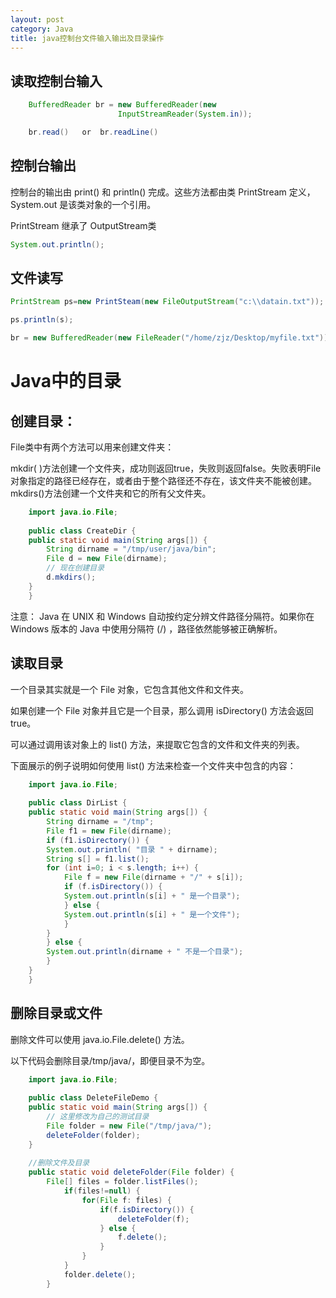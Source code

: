 ```yaml
---
layout: post
category: Java
title: java控制台文件输入输出及目录操作
---
```


## 读取控制台输入
```java
    BufferedReader br = new BufferedReader(new 
                        InputStreamReader(System.in));

    br.read()   or  br.readLine()
```

## 控制台输出

控制台的输出由 print() 和 println() 完成。这些方法都由类 PrintStream 定义，System.out 是该类对象的一个引用。

PrintStream 继承了 OutputStream类

```java
System.out.println();
```

## 文件读写
```java
PrintStream ps=new PrintSteam(new FileOutputStream("c:\\datain.txt"));

ps.println(s);

br = new BufferedReader(new FileReader("/home/zjz/Desktop/myfile.txt"));  
```

# Java中的目录
## 创建目录：
File类中有两个方法可以用来创建文件夹：

mkdir( )方法创建一个文件夹，成功则返回true，失败则返回false。失败表明File对象指定的路径已经存在，或者由于整个路径还不存在，该文件夹不能被创建。
mkdirs()方法创建一个文件夹和它的所有父文件夹。
```java
    import java.io.File;
    
    public class CreateDir {
    public static void main(String args[]) {
        String dirname = "/tmp/user/java/bin";
        File d = new File(dirname);
        // 现在创建目录
        d.mkdirs();
    }
    }
```
注意： Java 在 UNIX 和 Windows 自动按约定分辨文件路径分隔符。如果你在 Windows 版本的 Java 中使用分隔符 (/) ，路径依然能够被正确解析。

## 读取目录
一个目录其实就是一个 File 对象，它包含其他文件和文件夹。

如果创建一个 File 对象并且它是一个目录，那么调用 isDirectory() 方法会返回 true。

可以通过调用该对象上的 list() 方法，来提取它包含的文件和文件夹的列表。

下面展示的例子说明如何使用 list() 方法来检查一个文件夹中包含的内容：
```java
    import java.io.File;
    
    public class DirList {
    public static void main(String args[]) {
        String dirname = "/tmp";
        File f1 = new File(dirname);
        if (f1.isDirectory()) {
        System.out.println( "目录 " + dirname);
        String s[] = f1.list();
        for (int i=0; i < s.length; i++) {
            File f = new File(dirname + "/" + s[i]);
            if (f.isDirectory()) {
            System.out.println(s[i] + " 是一个目录");
            } else {
            System.out.println(s[i] + " 是一个文件");
            }
        }
        } else {
        System.out.println(dirname + " 不是一个目录");
        }
    }
    }
```

## 删除目录或文件
删除文件可以使用 java.io.File.delete() 方法。

以下代码会删除目录/tmp/java/，即便目录不为空。
```java
    import java.io.File;
    
    public class DeleteFileDemo {
    public static void main(String args[]) {
        // 这里修改为自己的测试目录
        File folder = new File("/tmp/java/");
        deleteFolder(folder);
    }
    
    //删除文件及目录
    public static void deleteFolder(File folder) {
        File[] files = folder.listFiles();
            if(files!=null) { 
                for(File f: files) {
                    if(f.isDirectory()) {
                        deleteFolder(f);
                    } else {
                        f.delete();
                    }
                }
            }
            folder.delete();
        }

```
